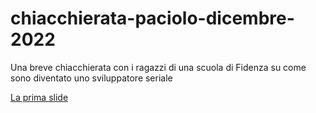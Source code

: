 # chiacchierata-paciolo-dicembre-2022
 Una breve chiacchierata con i ragazzi di una scuola di Fidenza su come sono diventato uno sviluppatore seriale

[La prima slide](slide/immagini/Diventare%20un%20software%20developer.001.jpeg)